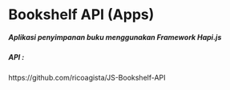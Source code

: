 # Bookshelf API (Apps)
<h5> Aplikasi penyimpanan buku menggunakan Framework Hapi.js </h5>

<h5> API : </h5>
https://github.com/ricoagista/JS-Bookshelf-API
